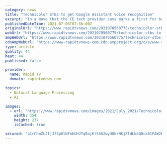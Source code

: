 ```yaml
---
category: news
title: "Technicolor STBs to get Google Assistant voice recognition"
excerpt: "In a move that the CE tech provider says marks a first for hands-free voice control in the connected home, Technicolor Connected Home is integrating Google’s far-field voice technology into its latest generation of set-top boxes (STBs)."
publishedDateTime: 2021-07-05T07:56:00Z
originalUrl: "https://www.rapidtvnews.com/2021070560775/technicolor-stbs-to-get-google-assistant-with-far-field-voice-recognition.html"
webUrl: "https://www.rapidtvnews.com/2021070560775/technicolor-stbs-to-get-google-assistant-with-far-field-voice-recognition.html"
ampWebUrl: "https://www.rapidtvnews.com/2021070560775/technicolor-stbs-to-get-google-assistant-with-far-field-voice-recognition.amp.html"
cdnAmpWebUrl: "https://www-rapidtvnews-com.cdn.ampproject.org/c/s/www.rapidtvnews.com/2021070560775/technicolor-stbs-to-get-google-assistant-with-far-field-voice-recognition.amp.html"
type: article
quality: 44
heat: 44
published: false

provider:
  name: Rapid TV
  domain: rapidtvnews.com

topics:
  - Natural Language Processing
  - AI

images:
  - url: "https://www.rapidtvnews.com/images/2021/July_2021/Technicolor_logo_5July2021.jpg"
    width: 354
    height: 237
    isCached: true

secured: "p1rChmZLJIjJf3pUlNFnbUHJTqBajKtS862wyd0krNKjZldLN4Q8uk01PAW2K8yGWU5wo4XjlTXtwM2h0sHblNN0ZdEjL4TpC5YJcMzSWrcq58SwDJWIduSs/CYdLdYr3rUifP90ZqJBZm99aysl2/isH8qj8N/n/fL9HVNLf6NOxOqpjuv3+bghHHrjxxi2klzwIGGqqH/ey4tIq8QjG0iZP8hfhC47aWVw/WLLZl+/mh2y5IdHJMI5d9mHGiMuCJmZcs5SVVnrjcnvBhHzRmX1+WaQFfttCwzCH8plFwFVkighEjCWQyuYXLFLwuxHRhrba1IdeuYfpWETI+wfA5wfJY/S53YEsX9HGl2cV2I=;ivZKX66LWjRNNOnYMTacrA=="
---
```


